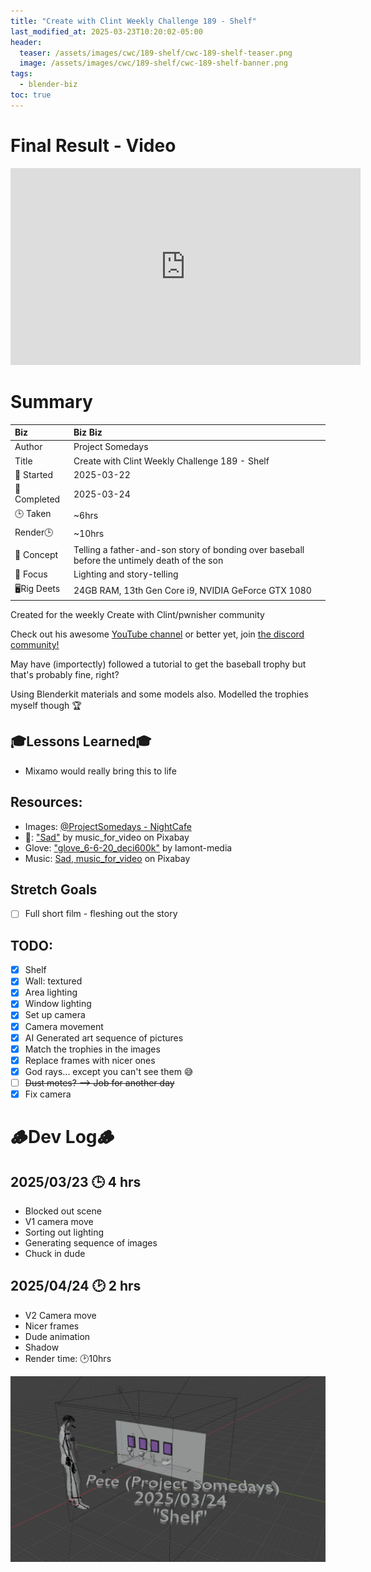 ```yaml
---
title: "Create with Clint Weekly Challenge 189 - Shelf"
last_modified_at: 2025-03-23T10:20:02-05:00
header:
  teaser: /assets/images/cwc/189-shelf/cwc-189-shelf-teaser.png
  image: /assets/images/cwc/189-shelf/cwc-189-shelf-banner.png
tags:
  - blender-biz
toc: true
---
```


# Final Result - Video
<iframe width="560" height="315" src="https://www.youtube.com/embed/4eS8dGd9_TI?si=4AJPVmgyHg_kl-K4" title="YouTube video player" frameborder="0" allow="accelerometer; autoplay; clipboard-write; encrypted-media; gyroscope; picture-in-picture; web-share" referrerpolicy="strict-origin-when-cross-origin" allowfullscreen></iframe>

# Summary

| Biz             | Biz Biz                               |
|:--------        | :---------                                |
| Author          | Project Somedays                      |
| Title           | Create with Clint Weekly Challenge 189 - Shelf |
| 📅 Started      | 2025-03-22        |
| 📅 Completed    | 2025-03-24        |
| 🕒 Taken        | ~6hrs          |
| Render🕒        | ~10hrs          |
| 🤯 Concept      | Telling a father-and-son story of bonding over baseball before the untimely death of the son       |
| 🔎 Focus        | Lighting and story-telling        |
| 🖥️Rig Deets     | 24GB RAM, 13th Gen Core i9, NVIDIA GeForce GTX 1080 |

Created for the weekly Create with Clint/pwnisher community

Check out his awesome [YouTube channel](https://www.youtube.com/c/pwnisher) or better yet, join [the discord community!](https://discord.com/channels/673719770410909696/688444060737994785/922141725944872980)

May have (importectly) followed a tutorial to get the baseball trophy but that's probably fine, right?

Using Blenderkit materials and some models also. Modelled the trophies myself though 🏆

## 🎓Lessons Learned🎓
- Mixamo would really bring this to life

## Resources:
- Images: [@ProjectSomedays - NightCafe](https://creator.nightcafe.studio/u/projectsomedays?ru=projectsomedays)
 - 🎵: ["Sad"](https://pixabay.com/music/modern-classical-sad-21403) by music_for_video on Pixabay
 - Glove: ["glove_6-6-20_deci600k"](https://skfb.ly/6SZPS) by lamont-media
- Music: [Sad, 
music_for_video](https://pixabay.com/music/modern-classical-sad-21403/) on Pixabay

## Stretch Goals
- [ ] Full short film - fleshing out the story

## TODO:
- [x] Shelf
- [x] Wall: textured
- [x] Area lighting
- [x] Window lighting
- [x] Set up camera
- [x] Camera movement
- [x] AI Generated art sequence of pictures
- [x] Match the trophies in the images
- [x] Replace frames with nicer ones
- [x] God rays... except you can't see them 😅
- [ ] ~~Dust motes? --> Job for another day~~
- [x] Fix camera

# 🪵Dev Log🪵
## 2025/03/23 🕒 4 hrs
  - Blocked out scene
  - V1 camera move
  - Sorting out lighting
  - Generating sequence of images
  - Chuck in dude
## 2025/04/24 🕑 2 hrs
  - V2 Camera move
  - Nicer frames
  - Dude animation
  - Shadow
  - Render time: 🕑10hrs

![Basic scene as a test](/assets/images/cwc/189-shelf/2025-03-24-shelf.png "Much better off going for projects that are actually in reach. Having fun still!")
